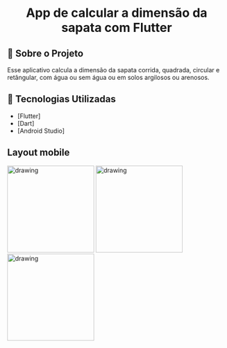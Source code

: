 <h1 align="center">
    <br>App de calcular a dimensão da sapata com Flutter<br/>
</h1>

## :bookmark: Sobre o Projeto

Esse aplicativo calcula a dimensão da sapata corrida, quadrada, circular e retângular, com água ou sem água ou em solos argilosos ou arenosos.

## :rocket: Tecnologias Utilizadas

- [Flutter]
- [Dart]
- [Android Studio]

## Layout mobile
<p float="left">
<img src="https://github.com/ClaitonGit/TerzaApp/assets/55120068/5f570f99-b673-484d-8738-982dc5e98208" alt="drawing" width="200"/>
<img src="https://github.com/ClaitonGit/TerzaApp/assets/55120068/22ae6f7c-dea1-4414-a701-2a4d9793a7fd" alt="drawing" width="200"/>
<img src="https://user-images.githubusercontent.com/55120068/284066129-545f905d-dfc4-4b2e-bbdb-1eb739bc6261.jpeg" alt="drawing" width="200"/>
<p>
